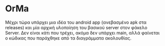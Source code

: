 # OrMa

Μέχρι τώρα υπάρχει μια ιδέα του android app (ανεβασμένο apk στα releases) και μία αρχική υλοποίηση του βασικού server στον φάκελο Server.
Δεν είναι κάτι που τρέχει, ακόμα δεν υπάρχει main, αλλά φαίνεται ο κώδικας που παράχθηκε από τα διαγράμματα ακολουθίας.
